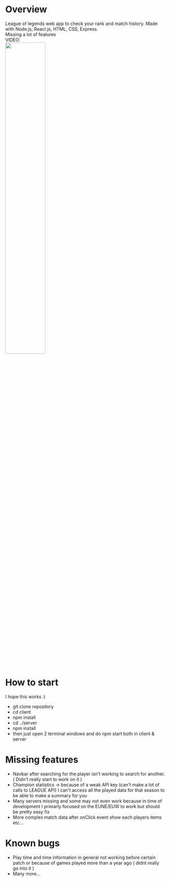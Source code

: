 # Overview
League of legends web app to check your rank and match history. Made with Node.js, React.js, HTML, CSS, Express.
<br/>
Missing a lot of features
<br/>
VIDEO:
<br/>
[<img src="https://img.youtube.com/vi/i6rR2tRqTqQ/maxresdefault.jpg" width="50%">](https://www.youtube.com/watch?v=i6rR2tRqTqQ)
# How to start
I hope this works :)
* git clone repository
* cd client
* npm install
* cd ../server
* npm install
* then just open 2 terminal windows and do npm start both in client & server
# Missing features
* Navbar after searching for the player isn't working to search for another. ( Didn't really start to work on it )
* Champion statistics -> because of a weak API key (can't make a lot of calls to LEAGUE API) I can't access all the played data for that season to be able to make a summary for you
* Many servers missing and some may not even work because in time of development I primarly focused on the EUNE/EUW to work but should be pretty easy fix
* More complex match data after onClick event show each players items etc...
# Known bugs
* Play time and time information in general not working before certain patch or because of games played more than a year ago ( didnt really go into it )
* Many more...
